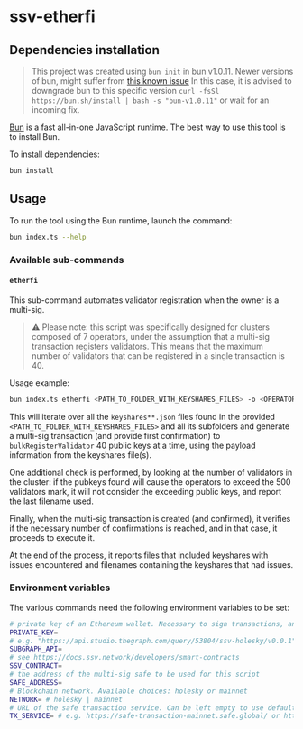 # ssv-etherfi


## Dependencies installation

> This project was created using `bun init` in bun v1.0.11.
> Newer versions of bun, might suffer from [this known issue](https://github.com/oven-sh/bun/issues/267)
> In this case, it is advised to downgrade bun to this specific version `curl -fsSl https://bun.sh/install | bash -s "bun-v1.0.11"` or wait for an incoming fix.

[Bun](https://bun.sh) is a fast all-in-one JavaScript runtime. The best way to use this tool is to install Bun.

To install dependencies:

```bash
bun install
```

## Usage

To run the tool using the Bun runtime, launch the command:

```bash
bun index.ts --help
```

### Available sub-commands

#### `etherfi`

This sub-command automates validator registration when the owner is a multi-sig.

> ⚠️ Please note: this script was specifically designed for clusters composed of 7 operators, under the assumption that a multi-sig transaction registers validators. This means that the maximum number of validators that can be registered in a single transaction is 40.

Usage example:

```sh
bun index.ts etherfi <PATH_TO_FOLDER_WITH_KEYSHARES_FILES> -o <OPERATOR_ID1>,<OPERATOR_ID2>,<OPERATOR_ID3>,<OPERATOR_ID4>
```

This will iterate over all the `keyshares**.json` files found in the provided `<PATH_TO_FOLDER_WITH_KEYSHARES_FILES>` and all its subfolders and generate a multi-sig transaction (and provide first confirmation) to `bulkRegisterValidator` 40 public keys at a time, using the payload information from the keyshares file(s).

One additional check is performed, by looking at the number of validators in the cluster: if the pubkeys found will cause the operators to exceed the 500 validators mark, it will not consider the exceeding public keys, and report the last filename used.

Finally, when the multi-sig transaction is created (and confirmed), it verifies if the necessary number of confirmations is reached, and in that case, it proceeds to execute it.

At the end of the process, it reports files that included keyshares with issues encountered and filenames containing the keyshares that had issues.

### Environment variables

The various commands need the following environment variables to be set:

```sh
# private key of an Ethereum wallet. Necessary to sign transactions, and it **must** the the wallet of the `owner`.
PRIVATE_KEY=
# e.g. "https://api.studio.thegraph.com/query/53804/ssv-holesky/v0.0.1"
SUBGRAPH_API=
# see https://docs.ssv.network/developers/smart-contracts
SSV_CONTRACT=
# the address of the multi-sig safe to be used for this script
SAFE_ADDRESS=
# Blockchain network. Available choices: holesky or mainnet
NETWORK= # holesky | mainnet
# URL of the safe transaction service. Can be left empty to use default (mainnet)
TX_SERVICE= # e.g. https://safe-transaction-mainnet.safe.global/ or https://transaction-holesky.holesky-safe.protofire.io/
```